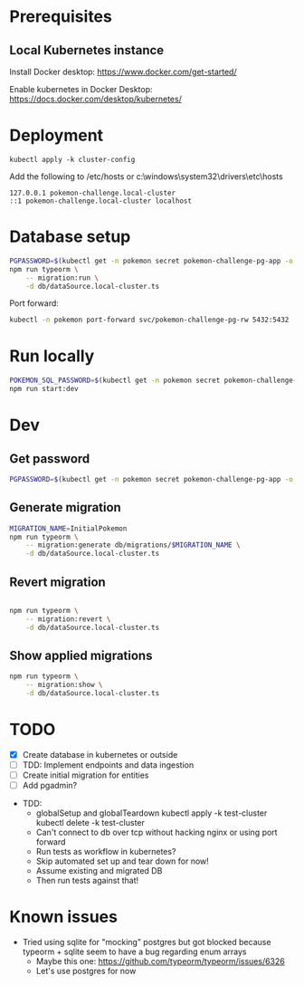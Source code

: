 
# Prerequisites

## Local Kubernetes instance
Install Docker desktop:
https://www.docker.com/get-started/

Enable kubernetes in Docker Desktop:
https://docs.docker.com/desktop/kubernetes/


# Deployment

```
kubectl apply -k cluster-config
```

Add the following to /etc/hosts or c:\windows\system32\drivers\etc\hosts
```
127.0.0.1 pokemon-challenge.local-cluster
::1 pokemon-challenge.local-cluster localhost
```


# Database setup

```bash
PGPASSWORD=$(kubectl get -n pokemon secret pokemon-challenge-pg-app -o json | jq -r '.data.password | @base64d')
npm run typeorm \
    -- migration:run \
    -d db/dataSource.local-cluster.ts
```
Port forward:
```bash
kubectl -n pokemon port-forward svc/pokemon-challenge-pg-rw 5432:5432
```

# Run locally

```bash
POKEMON_SQL_PASSWORD=$(kubectl get -n pokemon secret pokemon-challenge-pg-app -o json | jq -r '.data.password | @base64d')
npm run start:dev
```

# Dev

## Get password

```bash
PGPASSWORD=$(kubectl get -n pokemon secret pokemon-challenge-pg-app -o json | jq -r '.data.password | @base64d')
```

## Generate migration

```bash
MIGRATION_NAME=InitialPokemon
npm run typeorm \
    -- migration:generate db/migrations/$MIGRATION_NAME \
    -d db/dataSource.local-cluster.ts
```

## Revert migration

```bash

npm run typeorm \
    -- migration:revert \
    -d db/dataSource.local-cluster.ts
```

## Show applied migrations
```bash
npm run typeorm \
    -- migration:show \
    -d db/dataSource.local-cluster.ts
```

# TODO

- [X] Create database in kubernetes or outside
- [ ] TDD: Implement endpoints and data ingestion
- [ ] Create initial migration for entities
- [ ] Add pgadmin?
- TDD:
    - globalSetup and globalTeardown
        kubectl apply -k test-cluster
        kubectl delete -k test-cluster
    - Can't connect to db over tcp without hacking nginx or using port forward
    - Run tests as workflow in kubernetes?
    - Skip automated set up and tear down for now!
    - Assume existing and migrated DB
    - Then run tests against that!

# Known issues

- Tried using sqlite for "mocking" postgres but got blocked because typeorm + sqlite seem to have a bug regarding enum arrays
    - Maybe this one: https://github.com/typeorm/typeorm/issues/6326
    - Let's use postgres for now